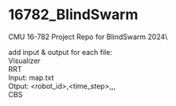 # 16782_BlindSwarm
CMU 16-782 Project Repo for BlindSwarm 2024\

add input & output for each file: \
Visualizer\
RRT\
    Input: map.txt\
    Otput: <robot_id>,<time_step>,<x>,<y>,<orientation>\
CBS
